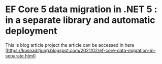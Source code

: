 # EF Core 5 data migration in .NET 5 : in a separate library and automatic deployment
This is blog article project the article can be accessed in here [https://kusnaditjung.blogspot.com/2021/02/ef-core-data-migration-in-separate.html]
